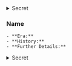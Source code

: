 <details><summary>Secret</summary>

### Drazkul Vurntash
    - **Era:** c. 376 BCE - Present
    - **History:**
     - Drazkul was once a duergar artificer armourer from the Eastern Isle, near Umbra Exilium. When Dominatus Rex marched north and burned his homeland, he watched his country collapse, his pleas to trading partners unanswered. Among the invaders he saw soldiers clad in Thalassan-forged armour, their insignia crudely scratched away. To Drazkul, this was proof of betrayal.
     - In desperation, he turned to the goddess Daraksha, who answered through her cult, the Hollow Coin Syndicate. They stole blueprints for warforged directly from Esochrein’s vaults—an act thought impossible. In exchange, Daraksha possessed Drazkul, binding his soul and twisting his will. From then on, he became her pawn, compelled to carry out her designs or face an unspeakable end.
     - Drazkul forged an army of warforged using the souls of refugees, captured prisoners and children, convincing himself he was saving them from death. He overthrew the duergar elders and led his machines against Dominatus Rex, winning at terrible cost—tens of thousands of lives bound into steel husks. Soon after, the Eastern Isle fell silent.
     - Now, Drazkul supplies Tharnak with warforged, though he intends one day to betray him. His true aim is revenge against Thalassa and, through Daraksha’s will, to plunge Caelovar into chaos, breaking every fragile alliance. He is not yet known to history; his name is a shadow, his existence erased. But the chaos spreading across Caelovar and Virelia is his legacy taking shape.
    - **Further Details:**
     - The pact with Daraksha has increased his lifespan. Daraksha imbues him with enough life force to carry out her will. It is a curse on him.
    - **Motivations**
     - He wants to save his people. He cannot bend the will of Daraksha after making his pact with her. He does not know if his intentions to sow chaos in Caelovar are his own or Daraksha's. In his mind, he is constantly fighting her will and in glimpses sees the horrors that he has created. However, Daraksha's power largely overwhelms Drazkul making his moments of clarity fleeting.
</details>

### Name
    - **Era:**
    - **History:**
    - **Further Details:**

<details><summary>Secret</summary>
    - **Motivations**
</details>

